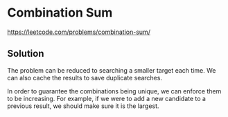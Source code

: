 # Combination Sum

https://leetcode.com/problems/combination-sum/

## Solution

The problem can be reduced to searching a smaller target each time. We can also cache the results to save duplicate
searches.

In order to guarantee the combinations being unique, we can enforce them to be increasing. For example, if we were to
add a new candidate to a previous result, we should make sure it is the largest.

